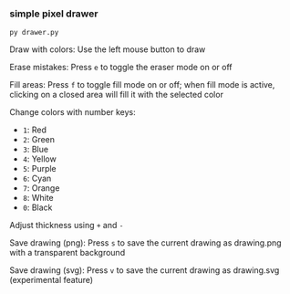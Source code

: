### simple pixel drawer
```
py drawer.py
```

Draw with colors: Use the left mouse button to draw

Erase mistakes: Press `e` to toggle the eraser mode on or off

Fill areas: Press `f` to toggle fill mode on or off; when fill mode is active, clicking on a closed area will fill it with the selected color

Change colors with number keys:
- `1`: Red
- `2`: Green
- `3`: Blue
- `4`: Yellow
- `5`: Purple
- `6`: Cyan
- `7`: Orange
- `8`: White
- `0`: Black

Adjust thickness using `+` and `-`

Save drawing (png): Press `s` to save the current drawing as drawing.png with a transparent background

Save drawing (svg): Press `v` to save the current drawing as drawing.svg (experimental feature)
